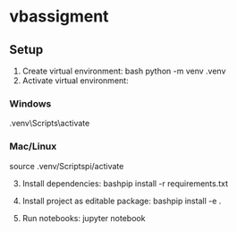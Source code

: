 # vbassigment

## Setup
1. Create virtual environment:
   bash
   python -m venv .venv
2. Activate virtual environment:
### Windows
.venv\Scripts\activate

### Mac/Linux
source .venv/Scriptspi/activate

3. Install dependencies:
bashpip install -r requirements.txt

4. Install project as editable package:
bashpip install -e .

5. Run notebooks:
jupyter notebook